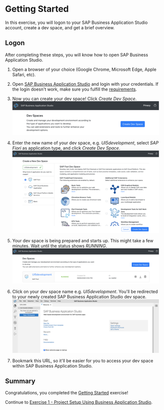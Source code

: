 # Getting Started

In this exercise, you will logon to your SAP Business Application Studio account, create a dev space, and get a brief overview.

## Logon

After completing these steps, you will know how to open SAP Business Application Studio.

1. Open a browser of your choice (Google Chrome, Microsoft Edge, Apple Safari, etc).

2. Open [SAP Business Application Studio](https://triallink.eu10.trial.applicationstudio.cloud.sap/) and login with your credentials. If the login doesn't work, make sure you fulfill the [requirements](../../README.md#requirements). 

3. Now you can create your dev space! Click *Create Dev Space*.
<br>![](images/00_01_0010.png)

4. Enter the new name of your dev space, e.g. *UI5development*, select *SAP Fiori* as application type, and click *Create Dev Space*.
<br>![](images/00_01_0020.png)

5. Your dev space is being prepared and starts up. This might take a few minutes. Wait until the status shows *RUNNING*.
<br>![](images/00_01_0030.png)

6. Click on your dev space name e.g. *UI5development*. You'll be redirected to your newly created SAP Business Application Studio dev space.
<br>![](images/00_01_0040.png)

7. Bookmark this URL, so it'll be easier for you to access your dev space within SAP Business Application Studio.

## Summary

Congratulations, you completed the [Getting Started](#getting-started) exercise!

Continue to [Exercise 1 - Project Setup Using Business Application Studio](../ex1/README.md).
